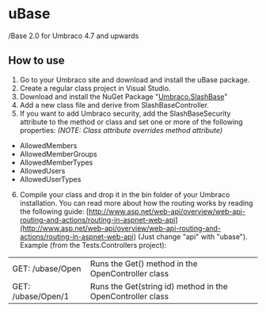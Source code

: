 uBase
=================

/Base 2.0 for Umbraco 4.7 and upwards

## How to use ##

1. Go to your Umbraco site and download and install the uBase package.
2. Create a regular class project in Visual Studio.
3. Download and install the NuGet Package "[Umbraco.SlashBase](http://nuget.org/packages/Umbraco.SlashBase)"
4. Add a new class file and derive from SlashBaseController.
5. If you want to add Umbraco security, add the SlashBaseSecurity attribute to the method or class and set one or more of the following properties: 
*(NOTE: Class attribute overrides method attribute)*
* AllowedMembers
* AllowedMemberGroups
* AllowedMemberTypes
* AllowedUsers
* AllowedUserTypes
6. Compile your class and drop it in the bin folder of your Umbraco installation. 
You can read more about how the routing works by reading the following guide: [http://www.asp.net/web-api/overview/web-api-routing-and-actions/routing-in-aspnet-web-api](http://www.asp.net/web-api/overview/web-api-routing-and-actions/routing-in-aspnet-web-api) (Just change "api" with "ubase").
Example (from the Tests.Controllers project): 
<table>
<tr><td>GET: /ubase/Open</td><td>Runs the Get() method in the  OpenController class</td></tr>
<tr><td>GET: /ubase/Open/1</td><td>Runs the Get(string id) method in the  OpenController class</td></tr>
</table>